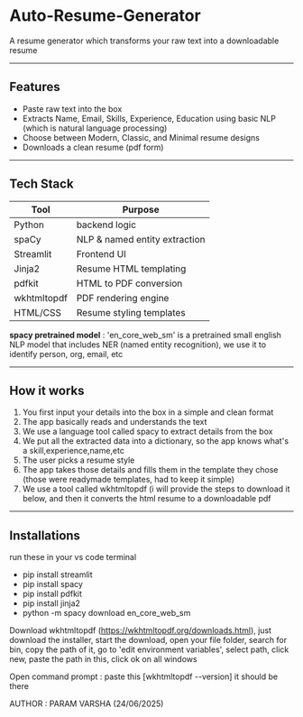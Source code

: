 # Auto-Resume-Generator
A resume generator which transforms your raw text into a downloadable resume 

---

##  Features

- Paste raw text into the box
- Extracts Name, Email, Skills, Experience, Education using basic NLP (which is natural language processing)
- Choose between Modern, Classic, and Minimal resume designs
- Downloads a clean resume (pdf form)

---

##  Tech Stack

| Tool         | Purpose                         |
|--------------|---------------------------------|
| Python       |  backend logic              |
| spaCy        | NLP & named entity extraction   |
| Streamlit    | Frontend UI                     |
| Jinja2       | Resume HTML templating          |
| pdfkit       | HTML to PDF conversion          |
| wkhtmltopdf  | PDF rendering engine            |
| HTML/CSS     | Resume styling templates        |

**spacy pretrained model** : 'en_core_web_sm' is a pretrained small english NLP model that includes NER (named entity recognition), we use it to identify person, org, email, etc


---

## How it works

1. You first input your details into the box in a simple and clean format
2. The app basically reads and understands the text
3. We use a language tool called spacy to extract details from the box
4. We put all the extracted data into a dictionary, so the app knows what's a skill,experience,name,etc
5. The user picks a resume style
6. The app takes those details and fills them in the template they chose (those were readymade templates, had to keep it simple)
7. We use a tool called wkhtmltopdf (i will provide the steps to download it below, and then it converts the html resume to a downloadable pdf

---

## Installations
run these in your vs code terminal
- pip install streamlit
- pip install spacy
- pip install pdfkit
- pip install jinja2
- python -m spacy download en_core_web_sm

Download wkhtmltopdf (https://wkhtmltopdf.org/downloads.html), just download the installer, start the download, open your file folder, search for bin, copy the path of it, go to 'edit environment variables', select path, click new, paste the path in this, click ok on all windows

Open command prompt : paste this [wkhtmltopdf --version]
it should be there


AUTHOR : PARAM VARSHA (24/06/2025)





